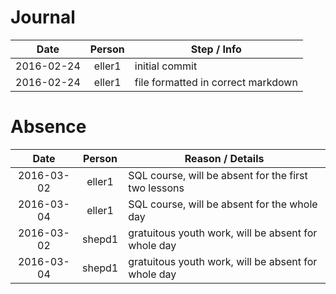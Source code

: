 # Journal
| Date       | Person   | Step / Info											|
| :--------: |:--------:| ------------------------------------------------------|
| 2016-02-24 | eller1   | initial commit										|
| 2016-02-24 | eller1   | file formatted in correct markdown					|



# Absence
| Date       | Person   | Reason / Details		                                |
| :--------: |:--------:| ------------------------------------------------------|
| 2016-03-02 | eller1   | SQL course, will be absent for the first two lessons	|
| 2016-03-04 | eller1   | SQL course, will be absent for the whole day			|
| 2016-03-02 | shepd1   | gratuitous youth work, will be absent for whole day	|
| 2016-03-04 | shepd1   | gratuitous youth work, will be absent for whole day	|
